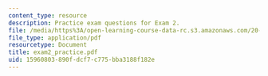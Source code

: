 ```yaml
---
content_type: resource
description: Practice exam questions for Exam 2.
file: /media/https%3A/open-learning-course-data-rc.s3.amazonaws.com/20-106j-systems-microbiology-fall-2006/15960803890fdcf7c775bba3188f182e_exam2_practice.pdf
file_type: application/pdf
resourcetype: Document
title: exam2_practice.pdf
uid: 15960803-890f-dcf7-c775-bba3188f182e
---
```


